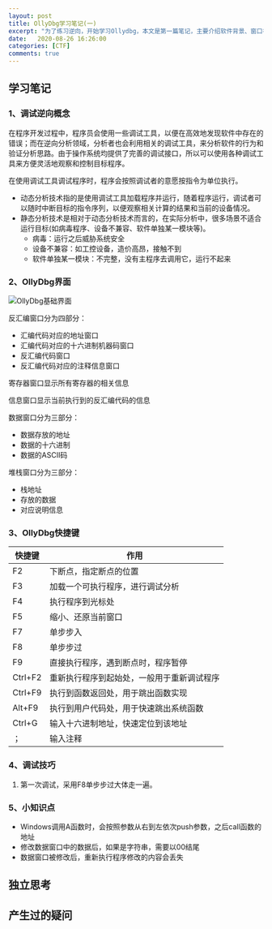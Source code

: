 ```yaml
---
layout: post
title: OllyDbg学习笔记(一)
excerpt: "为了练习逆向，开始学习Ollydbg，本文是第一篇笔记，主要介绍软件背景、窗口布局、快捷键"
date:   2020-08-26 16:26:00
categories: [CTF]
comments: true
---
```


## 学习笔记

### 1、调试逆向概念

在程序开发过程中，程序员会使用一些调试工具，以便在高效地发现软件中存在的错误；而在逆向分析领域，分析者也会利用相关的调试工具，来分析软件的行为和验证分析思路。由于操作系统均提供了完善的调试接口，所以可以使用各种调试工具来方便灵活地观察和控制目标程序。

在使用调试工具调试程序时，程序会按照调试者的意愿按指令为单位执行。

* 动态分析技术指的是使用调试工具加载程序并运行，随着程序运行，调试者可以随时中断目标的指令序列，以便观察相关计算的结果和当前的设备情况。
* 静态分析技术是相对于动态分析技术而言的，在实际分析中，很多场景不适合运行目标(如病毒程序、设备不兼容、软件单独某一模块等)。
  * 病毒：运行之后威胁系统安全
  * 设备不兼容：如工控设备，造价高昂，接触不到
  * 软件单独某一模块：不完整，没有主程序去调用它，运行不起来

### 2、OllyDbg界面

![OllyDbg基础界面](https://ftp.bmp.ovh/imgs/2020/08/c1eabdb35ea50323.png)

反汇编窗口分为四部分：

* 汇编代码对应的地址窗口
* 汇编代码对应的十六进制机器码窗口
* 反汇编代码窗口
* 反汇编代码对应的注释信息窗口

寄存器窗口显示所有寄存器的相关信息

信息窗口显示当前执行到的反汇编代码的信息

数据窗口分为三部分：

* 数据存放的地址
* 数据的十六进制
* 数据的ASCII码

堆栈窗口分为三部分：

* 栈地址
* 存放的数据
* 对应说明信息

### 3、OllyDbg快捷键

| 快捷键  | 作用                                       |
| ------- | ------------------------------------------ |
| F2      | 下断点，指定断点的位置                     |
| F3      | 加载一个可执行程序，进行调试分析             |
| F4      | 执行程序到光标处          |
| F5      | 缩小、还原当前窗口                         |
| F7      | 单步步入                                   |
| F8      | 单步步过                                   |
| F9      | 直接执行程序，遇到断点时，程序暂停         |
| Ctrl+F2 | 重新执行程序到起始处，一般用于重新调试程序 |
| Ctrl+F9 | 执行到函数返回处，用于跳出函数实现         |
| Alt+F9  | 执行到用户代码处，用于快速跳出系统函数     |
| Ctrl+G  | 输入十六进制地址，快速定位到该地址         |
| ；      | 输入注释                                   |

### 4、调试技巧

1. 第一次调试，采用F8单步步过大体走一遍。

### 5、小知识点

* Windows调用A函数时，会按照参数从右到左依次push参数，之后call函数的地址
* 修改数据窗口中的数据后，如果是字符串，需要以00结尾
* 数据窗口被修改后，重新执行程序修改的内容会丢失

## 独立思考

## 产生过的疑问